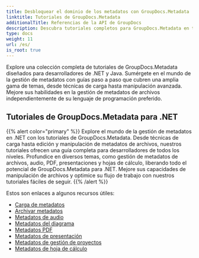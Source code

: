 ```yaml
---
title: Desbloquear el dominio de los metadatos con GroupDocs.Metadata
linktitle: Tutoriales de GroupDocs.Metadata
additionalTitle: Referencias de la API de GroupDocs
description: Descubra tutoriales completos para GroupDocs.Metadata en todas las plataformas. Domine la gestión de metadatos en .NET y Java sin esfuerzo.
type: docs
weight: 11
url: /es/
is_root: true
---
```


Explore una colección completa de tutoriales de GroupDocs.Metadata diseñados para desarrolladores de .NET y Java. Sumérgete en el mundo de la gestión de metadatos con guías paso a paso que cubren una amplia gama de temas, desde técnicas de carga hasta manipulación avanzada. Mejore sus habilidades en la gestión de metadatos de archivos independientemente de su lenguaje de programación preferido.

## Tutoriales de GroupDocs.Metadata para .NET
{{% alert color="primary" %}}
Explore el mundo de la gestión de metadatos en .NET con los tutoriales de GroupDocs.Metadata. Desde técnicas de carga hasta edición y manipulación de metadatos de archivos, nuestros tutoriales ofrecen una guía completa para desarrolladores de todos los niveles. Profundice en diversos temas, como gestión de metadatos de archivos, audio, PDF, presentaciones y hojas de cálculo, liberando todo el potencial de GroupDocs.Metadata para .NET. Mejore sus capacidades de manipulación de archivos y optimice su flujo de trabajo con nuestros tutoriales fáciles de seguir.
{{% /alert %}}

Estos son enlaces a algunos recursos útiles:
 
- [Carga de metadatos](./net/metadata-loading/)
- [Archivar metadatos](./net/archive-metadata/)
- [Metadatos de audio](./net/audio-metadata/)
- [Metadatos del diagrama](./net/diagram-metadata/)
- [Metadatos PDF](./net/pdf-metadata/)
- [Metadatos de presentación](./net/presentation-metadata/)
- [Metadatos de gestión de proyectos](./net/project-management-metadata/)
- [Metadatos de hoja de cálculo](./net/spreadsheet-metadata/)



